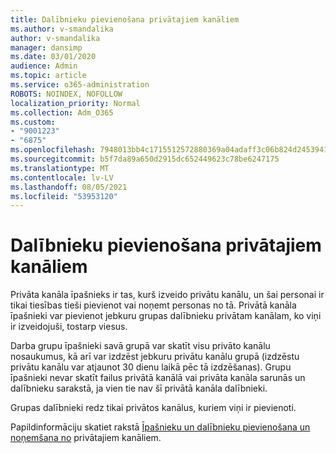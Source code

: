 ```yaml
---
title: Dalībnieku pievienošana privātajiem kanāliem
ms.author: v-smandalika
author: v-smandalika
manager: dansimp
ms.date: 03/01/2020
audience: Admin
ms.topic: article
ms.service: o365-administration
ROBOTS: NOINDEX, NOFOLLOW
localization_priority: Normal
ms.collection: Adm_O365
ms.custom:
- "9001223"
- "6875"
ms.openlocfilehash: 7948013bb4c1715512572880369a04adaff3c06b824d245394139380abc65378
ms.sourcegitcommit: b5f7da89a650d2915dc652449623c78be6247175
ms.translationtype: MT
ms.contentlocale: lv-LV
ms.lasthandoff: 08/05/2021
ms.locfileid: "53953120"
---
```

# <a name="adding-members-to-private-channels"></a>Dalībnieku pievienošana privātajiem kanāliem

Privāta kanāla īpašnieks ir tas, kurš izveido privātu kanālu, un šai personai ir tikai tiesības tieši pievienot vai noņemt personas no tā. Privātā kanāla īpašnieki var pievienot jebkuru grupas dalībnieku privātam kanālam, ko viņi ir izveidojuši, tostarp viesus.

Darba grupu īpašnieki savā grupā var skatīt visu privāto kanālu nosaukumus, kā arī var izdzēst jebkuru privātu kanālu grupā (izdzēstu privātu kanālu var atjaunot 30 dienu laikā pēc tā izdzēšanas). Grupu īpašnieki nevar skatīt failus privātā kanālā vai privāta kanāla sarunās un dalībnieku sarakstā, ja vien tie nav šī privātā kanāla dalībnieki.

Grupas dalībnieki redz tikai privātos kanālus, kuriem viņi ir pievienoti.

Papildinformāciju skatiet rakstā [Īpašnieku un dalībnieku pievienošana un noņemšana no](https://docs.microsoft.com/MicrosoftTeams/private-channels#adding-and-removing-owners-and-members) privātajiem kanāliem.
